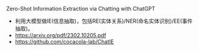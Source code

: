 Zero-Shot Information Extraction via Chatting with ChatGPT

- 利用大模型做IE(信息抽取)，包括RE(实体关系)/NER(命名实体识别)/EE(事件抽取)。
- https://arxiv.org/pdf/2302.10205.pdf
- https://github.com/cocacola-lab/ChatIE